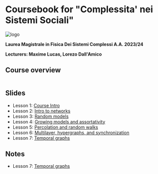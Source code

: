 # Coursebook for "Complessita' nei Sistemi Sociali"

![logo](./logo.png)


**Laurea Magistrale in Fisica Dei Sistemi Complessi A.A. 2023/24**

**Lecturers: Maxime Lucas, Lorezo Dall'Amico**

## Course overview 

```{tableofcontents}
```

## Slides

- Lesson 1: [Course Intro](./slides/1_Intro_networks.pdf)
- Lesson 2: [Intro to networks](./slides/2_Networks_part1.pdf)
- Lesson 3: [Random models](./slides/3_Networks_part2_random_models.pdf)
- Lesson 4: [Growing models and assortativity](./slides/4_Networks_part3_growing_models.pdf)
- Lesson 5: [Percolation and random walks](./slides/5_Networks_part4_percolation_and_random_walks.pdf)
- Lesson 6: [Multilayer, hypergraphs, and synchronization](./slides/6_multilayer_networks.pdf)
- Lesson 7: [Temporal graphs](./slides/7_temporal-graphs.pdf)


## Notes

- Lesson 7: [Temporal graphs](https://lorenzodallamico.github.io/course/Ch1.pdf)
